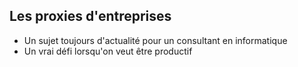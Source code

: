 <!-- .slide: data-background="#fff"-->

## Les proxies d'entreprises

- Un sujet toujours d'actualité pour un consultant en informatique  <!-- .element: class="fragment" data-fragment-index="1" -->
- Un vrai défi lorsqu'on veut être productif  <!-- .element: class="fragment" data-fragment-index="2" -->